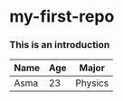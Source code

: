 # my-first-repo
### This is an introduction
Name | Age | Major
---- | --- | -----
Asma | 23 | Physics

